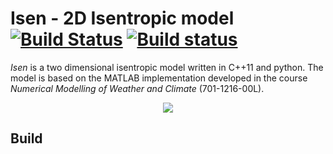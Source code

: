 # Isen - 2D Isentropic model [![Build Status]( https://travis-ci.org/thfabian/Isen.svg?branch=master)](https://travis-ci.org/thfabian/Isen) [![Build status](https://ci.appveyor.com/api/projects/status/wcuxkwaxtt3vskqu/branch/master?svg=true)](https://ci.appveyor.com/project/thfabian/isen/branch/master)

_Isen_ is a two dimensional isentropic model written in C++11 and python. The model is based on the MATLAB implementation developed in the course *Numerical Modelling of Weather and Climate* (701-1216-00L).

<p align="center">
  <img src="https://github.com/thfabian/Isen/blob/master/doc/resources/animation.gif"/>
</p>

## Build
